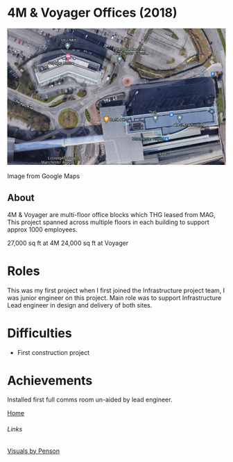 # 4M & Voyager Offices (2018)

<img src="../Images/4m-voyager.png" alt="4M and Voyager Building">

Image from Google Maps

## About

4M & Voyager are multi-floor office blocks which THG leased from MAG, This project spanned across multiple floors in each building to support approx 1000 employees.

27,000 sq ft at 4M
24,000 sq ft at Voyager

# Roles

This was my first project when I first joined the Infrastructure project team, I was junior engineer on this project. Main role was to support Infrastructure Lead engineer in design and delivery of both sites.

# Difficulties

- First construction project

# Achievements

Installed first full comms room un-aided by lead engineer.

[Home](../index.md)

###### Links

[Visuals by Penson](https://penson.co/en/works/4m-voyager-workspace-the-hut-group)
